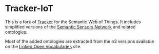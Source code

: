 
Tracker-IoT
===========

This is a fork of [Tracker](http://wiki.gnome.org/Projects/Tracker) for the Semantic Web of Things.
It includes simplified versions of the [Semantic Sensors Network](https://www.w3.org/2005/Incubator/ssn/ssnx/ssn) and related ontologies.

Most of the added ontologies are extracted from the n3 versions available on the [Linked Open Vocabularies](http://lov.okfn.org/dataset/lov/) site.

